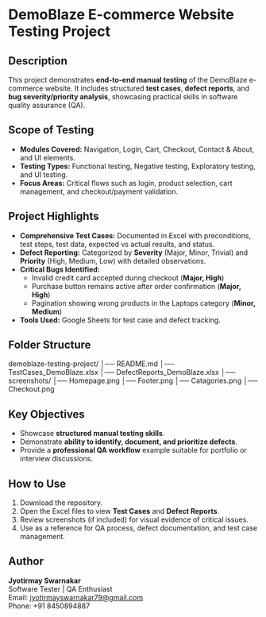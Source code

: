 # DemoBlaze E-commerce Website Testing Project

## Description
This project demonstrates **end-to-end manual testing** of the DemoBlaze e-commerce website. It includes structured **test cases**, **defect reports**, and **bug severity/priority analysis**, showcasing practical skills in software quality assurance (QA).

## Scope of Testing
- **Modules Covered:** Navigation, Login, Cart, Checkout, Contact & About, and UI elements.
- **Testing Types:** Functional testing, Negative testing, Exploratory testing, and UI testing.
- **Focus Areas:** Critical flows such as login, product selection, cart management, and checkout/payment validation.

## Project Highlights
- **Comprehensive Test Cases:** Documented in Excel with preconditions, test steps, test data, expected vs actual results, and status.
- **Defect Reporting:** Categorized by **Severity** (Major, Minor, Trivial) and **Priority** (High, Medium, Low) with detailed observations.
- **Critical Bugs Identified:**
  - Invalid credit card accepted during checkout (**Major, High**)
  - Purchase button remains active after order confirmation (**Major, High**)
  - Pagination showing wrong products in the Laptops category (**Minor, Medium**)
- **Tools Used:** Google Sheets for test case and defect tracking.

## Folder Structure
demoblaze-testing-project/
  │── README.md
  │── TestCases_DemoBlaze.xlsx
  │── DefectReports_DemoBlaze.xlsx
  │── screenshots/
        │── Homepage.png
        │── Footer.png
        │── Catagories.png
        │── Checkout.png


## Key Objectives
- Showcase **structured manual testing skills**.
- Demonstrate **ability to identify, document, and prioritize defects**.
- Provide a **professional QA workflow** example suitable for portfolio or interview discussions.

## How to Use
1. Download the repository.
2. Open the Excel files to view **Test Cases** and **Defect Reports**.
3. Review screenshots (if included) for visual evidence of critical issues.
4. Use as a reference for QA process, defect documentation, and test case management.

## Author
**Jyotirmay Swarnakar**  
Software Tester | QA Enthusiast  
Email: jyotirmayswarnakar79@gmail.com  
Phone: +91 8450894887

